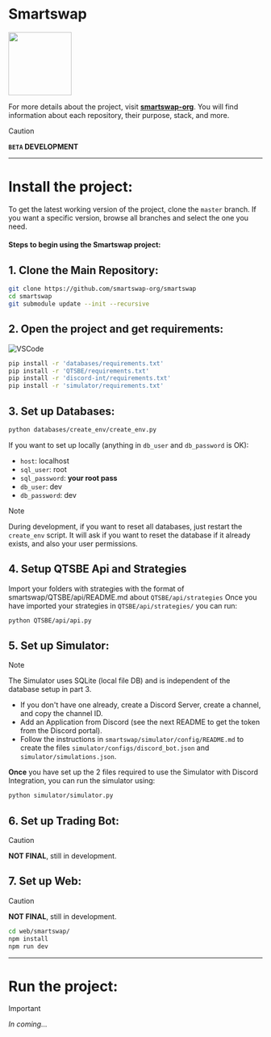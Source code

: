 # Smartswap

<img src="https://avatars.githubusercontent.com/u/171923264" width="125" height="125">

For more details about the project, visit [**smartswap-org**](https://github.com/smartswap-org/). You will find information about each repository, their purpose, stack, and more.

> [!CAUTION]  
> **`BETA` DEVELOPMENT**

---

# Install the project:

To get the latest working version of the project, clone the `master` branch. If you want a specific version, browse all branches and select the one you need.

#### Steps to begin using the Smartswap project:

## 1. **Clone the Main Repository**:

```bash
git clone https://github.com/smartswap-org/smartswap
cd smartswap
git submodule update --init --recursive
```

## 2. **Open the project and get requirements**:

![VSCode](https://img.shields.io/badge/Visual_Studio_Code-0078D4?style=for-the-badge&logo=visual%20studio%20code&logoColor=white) 

```bash
pip install -r 'databases/requirements.txt'
pip install -r 'QTSBE/requirements.txt'
pip install -r 'discord-int/requirements.txt'
pip install -r 'simulator/requirements.txt'
```

## 3. **Set up Databases**:
```bash
python databases/create_env/create_env.py
```
If you want to set up locally (anything in `db_user` and `db_password` is OK):

- `host`: localhost
- `sql_user`: root
- `sql_password`: **your root pass**
- `db_user`: dev
- `db_password`: dev

> [!NOTE]  
> During development, if you want to reset all databases, just restart the `create_env` script. It will ask if you want to reset the database if it already exists, and also your user permissions.

## 4. **Setup QTSBE Api and Strategies**
Import your folders with strategies with the format of smartswap/QTSBE/api/README.md about `QTSBE/api/strategies`
Once you have imported your strategies in `QTSBE/api/strategies/` you can run:
```bash
python QTSBE/api/api.py
```

## 5. **Set up Simulator**:
> [!NOTE]
> The Simulator uses SQLite (local file DB) and is independent of the database setup in part 3.

- If you don't have one already, create a Discord Server, create a channel, and copy the channel ID.
- Add an Application from Discord (see the next README to get the token from the Discord portal).
- Follow the instructions in `smartswap/simulator/config/README.md` to create the files `simulator/configs/discord_bot.json` and `simulator/simulations.json`.

**Once** you have set up the 2 files required to use the Simulator with Discord Integration, you can run the simulator using:
      
```bash
python simulator/simulator.py
```

## 6. **Set up Trading Bot**:
> [!CAUTION]  
> **NOT FINAL**, still in development.

## 7. **Set up Web**:
> [!CAUTION]  
> **NOT FINAL**, still in development.
```bash
cd web/smartswap/
npm install
npm run dev
```

---

# Run the project:
> [!IMPORTANT]  
> *In coming...*

